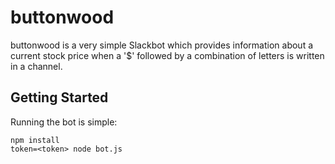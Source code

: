 # buttonwood

buttonwood is a very simple Slackbot which provides information about a current
stock price when a '$' followed by a combination of letters is written in a
channel.

## Getting Started

Running the bot is simple:

```
npm install
token=<token> node bot.js
```